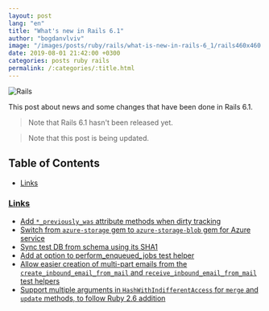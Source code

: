 ```yaml
---
layout: post
lang: "en"
title: "What's new in Rails 6.1"
author: "bogdanvlviv"
image: "/images/posts/ruby/rails/what-is-new-in-rails-6_1/rails460x460.png"
date: 2019-08-01 21:42:00 +0300
categories: posts ruby rails
permalink: /:categories/:title.html
---
```


<div class="picture">
  <img src="{{ "/images/posts/ruby/rails/what-is-new-in-rails-6_1/rails160x160.png" | absolute_url }}" title="Rails">
</div>

This post about news and some changes that have been done in Rails 6.1.

> Note that Rails 6.1 hasn't been released yet.

> Note that this post is being updated.

## Table of Contents

- [Links](#links)

### [Links](#links)

- [Add `*_previously_was` attribute methods when dirty tracking](https://github.com/rails/rails/pull/36836)
- [Switch from `azure-storage` gem to `azure-storage-blob` gem for Azure service](https://github.com/rails/rails/pull/36866)
- [Sync test DB from schema using its SHA1](https://github.com/rails/rails/pull/36870)
- [Add at option to perform_enqueued_jobs test helper](https://github.com/rails/rails/pull/36864)
- [Allow easier creation of multi-part emails from the `create_inbound_email_from_mail` and `receive_inbound_email_from_mail` test helpers](https://github.com/rails/rails/pull/36856)
- [Support multiple arguments in `HashWithIndifferentAccess` for `merge` and `update` methods, to follow Ruby 2.6 addition](https://github.com/rails/rails/pull/36880)
